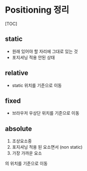 # Positioning 정리

[TOC]

## static
- 원래 있어야 할 자리에 그대로 있는 것
- 포지셔닝 적용 안된 상태

## relative
- static 위치를 기준으로 이동

## fixed
- 브라우저 우상단 위치를 기준으로 이동

## absolute
1. 조상요소중
2. 포지셔닝 적용 된 요소면서 (non static)
3. 가장 가까운 요소

의 위치를 기준으로 이동